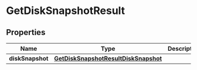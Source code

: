 

# GetDiskSnapshotResult


## Properties

| Name | Type | Description | Notes |
|------------ | ------------- | ------------- | -------------|
|**diskSnapshot** | [**GetDiskSnapshotResultDiskSnapshot**](GetDiskSnapshotResultDiskSnapshot.md) |  |  [optional] |



